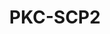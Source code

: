 ---
annotations:
- id: PW:0000840
  parent: signaling pathway
  type: Pathway Ontology
  value: protein kinase C (PKC) signaling pathway
authors:
- Julia
- Mkutmon
- MaintBot
- Fehrhart
description: ''
last-edited: 2019-09-17
organisms:
- Rattus norvegicus
redirect_from:
- /index.php/Pathway:WP2051
- /instance/WP2051
revision: null
schema-jsonld:
- '@context': https://schema.org/
  '@id': https://wikipathways.github.io/pathways/WP2051.html
  '@type': Dataset
  creator:
    '@type': Organization
    name: WikiPathways
  description: ''
  keywords:
  - Ahcy
  - Akr1c1/1C4??
  - Amacr
  - B4galt6
  - Bsg
  - Cyp4f4/ F2??
  - Farp2
  - Fkbp2
  - Fkbp4
  - Fkbp9
  - G6pd
  - Gne
  - H1f0
  - H1fnt
  - H1foo
  - H1fx
  - Maob
  - Nox1
  - Nox3
  - Nox4
  - Nqo1
  - Pdzk1
  - Pex5
  - Phlda1
  - Pla2g4a
  - Pla2g4b
  - Pla2g4c
  - Pla2g4d
  - Pla2g6
  - Ppia
  - Ppib
  - Ppic
  - Ppid
  - Ppie
  - Ppif
  - Ppig
  - Ppih
  - Ppil1
  - Ppil2
  - Ppil3
  - Ppil4
  - Ppil5
  - Prkca
  - Prkcb
  - Prkcd
  - Prkce
  - Prkcg
  - Prkch
  - Prkcq
  - Prkcz
  - Rara
  - Rarg
  - Rars
  - Rars2
  - Retinoic acid
  - Rtn4
  - Rxra
  - Scp2
  - Slc10a1
  - Slc6a9
  - Slco1a4/1A2??
  - Sod1
  - Sod2
  - Sod3
  - St3gal5
  - St8sia1
  license: CC0
  name: PKC-SCP2
seo: CreativeWork
title: PKC-SCP2
wpid: WP2051
---